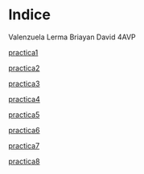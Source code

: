 <h1> Indice </h1>

 Valenzuela Lerma Briayan David 4AVP

<a href="https://briayanvalenzuela.github.io/practica1.html">practica1</a>

<a href="https://briayanvalenzuela.github.io/practica2.html">practica2</a>

<a href="https://briayanvalenzuela.github.io/practica3.html">practica3</a>

<a href="https://briayanvalenzuela.github.io/practica4.html">practica4</a>

<a href="https://briayanvalenzuela.github.io/practica5.html">practica5</a>

<a href="briayanvalenzuela.github.io/practica6.html">practica6</a>

<a href="briayanvalenzuela.github.io/practica7.html">practica7</a>

<a href="https://briayanvalenzuela.github.io/practica8.html">practica8</a>
